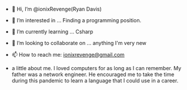- 👋 Hi, I’m @ionixRevenge(Ryan Davis) 
- 👀 I’m interested in ... Finding a programming position. 
- 🌱 I’m currently learning ... Csharp 
- 💞️ I’m looking to collaborate on ... anything I'm very new 
- 📫 How to reach me: ionixrevenge@gmail.com 

  

- a little about me. I loved computers for as long as I can remember.
My father was a network engineer. He encouraged me to take the time during this pandemic 
to learn a language that I could use in a career.  

<!---
ionixRevenge/ionixRevenge is a ✨ special ✨ repository because its `README.md` (this file) appears on your GitHub profile.
You can click the Preview link to take a look at your changes.
--->
